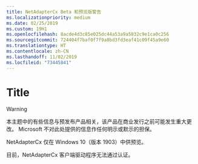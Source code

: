 ```yaml
---
title: NetAdapterCx Beta 和预览版警告
ms.localizationpriority: medium
ms.date: 02/25/2019
ms.custom: 19H1
ms.openlocfilehash: 8acde4d3c85e025dc44a53a9a5032c9e1ca0c256
ms.sourcegitcommit: 724404f7baf0f7f9a8bd3fd3eaf41c09f45a9e60
ms.translationtype: HT
ms.contentlocale: zh-CN
ms.lasthandoff: 11/02/2019
ms.locfileid: "73445841"
---
```

# <a name="title"></a>Title

> [!WARNING]
> 本主题中的有些信息与预发布产品相关，该产品在商业发行之前可能发生重大更改。 Microsoft 不对此处提供的信息作任何明示或默示的担保。
>
> NetAdapterCx 仅在 Windows 10（版本 1903）中供预览。
>
> 目前，NetAdapterCx 客户端驱动程序无法通过认证。
